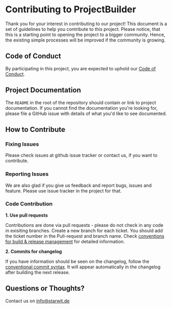 # Contributing to ProjectBuilder

Thank you for your interest in contributing to our project! This document is
a set of guidelines to help you contribute to this project. Please notice, that this is a starting point to opening the project to a bigger community. Hence, the existing simple processes will be improved if the community is growing.

## Code of Conduct

By participating in this project, you are expected to uphold our [Code of
Conduct][code_of_conduct].

[code_of_conduct]: CODE_OF_CONDUCT.md


## Project Documentation

The `README` in the root of the repository should contain or link to project
documentation. If you cannot find the documentation you're looking for, please
file a GitHub issue with details of what you'd like to see documented.


## How to Contribute

### Fixing Issues
Please check issues at github issue tracker or contact us, if you want to contribute.

### Reporting Issues
We are also glad if you give us feedback and report bugs, issues and feature. Please use issue tracker in the project for that.

### Code Contribution
**1. Use pull requests**

Contributions are done via pull requests - please do not check in any code in exisiting branches. Create a new branch for each ticket. You should add the ticket number in the Pull-request and branch name. Check [conventions for build & release management][build_management] for detailed information.

[build_management]: docs/build-release-mgmt.md

**2. Commits for changelog**

If you have information should be seen on the changelog, follow the [conventional commit syntax](https://www.conventionalcommits.org/en/v1.0.0/). It will appear automatically in the changelog after building the next release.

## Questions or Thoughts?

Contact us on info@starwit.de
